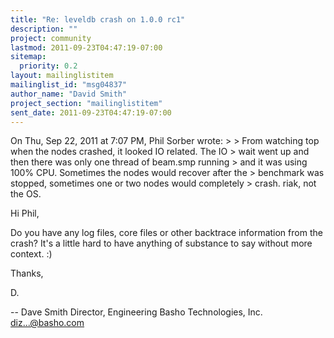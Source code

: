 ```yaml
---
title: "Re: leveldb crash on 1.0.0 rc1"
description: ""
project: community
lastmod: 2011-09-23T04:47:19-07:00
sitemap:
  priority: 0.2
layout: mailinglistitem
mailinglist_id: "msg04837"
author_name: "David Smith"
project_section: "mailinglistitem"
sent_date: 2011-09-23T04:47:19-07:00
---
```



On Thu, Sep 22, 2011 at 7:07 PM, Phil Sorber  wrote:
&gt;
&gt; From watching top when the nodes crashed, it looked IO related. The IO
&gt; wait went up and then there was only one thread of beam.smp running
&gt; and it was using 100% CPU. Sometimes the nodes would recover after the
&gt; benchmark was stopped, sometimes one or two nodes would completely
&gt; crash. riak, not the OS.

Hi Phil,

Do you have any log files, core files or other backtrace information
from the crash? It's a little hard to have anything of substance to
say without more context. :)

Thanks,

D.

-- 
Dave Smith
Director, Engineering
Basho Technologies, Inc.
diz...@basho.com

